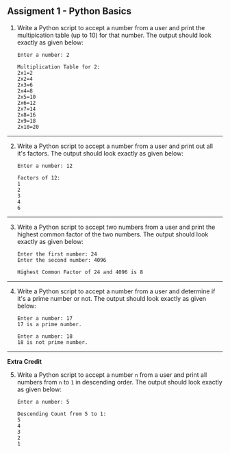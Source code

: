 ## Assigment 1 - Python Basics

1. Write a Python script to accept a number from a user and print the multipication table (up to 10) for that number. The output should look exactly as given below:

   ```
   Enter a number: 2

   Multiplication Table for 2:
   2x1=2
   2x2=4
   2x3=6
   2x4=8
   2x5=10
   2x6=12
   2x7=14
   2x8=16
   2x9=18
   2x10=20
   ```

---

2. Write a Python script to accept a number from a user and print out all it's factors. The output should look exactly as given below:

   ```
   Enter a number: 12

   Factors of 12:
   1
   2
   3
   4
   6
   ```

---

3. Write a Python script to accept two numbers from a user and print the highest common factor of the two numbers. The output should look exactly as given below:

   ```
   Enter the first number: 24
   Enter the second number: 4096

   Highest Common Factor of 24 and 4096 is 8
   ```

---

4. Write a Python script to accept a number from a user and determine if it's a prime number or not. The output should look exactly as given below:

   ```
   Enter a number: 17
   17 is a prime number.
   ```


   ```
   Enter a number: 18
   18 is not prime number.
   ```

---

**Extra Credit**

5. Write a Python script to accept a number `n` from a user and print all numbers from `n` to `1` in descending order. The output should look exactly as given below:

   ```
   Enter a number: 5

   Descending Count from 5 to 1:
   5
   4
   3
   2
   1
   ```